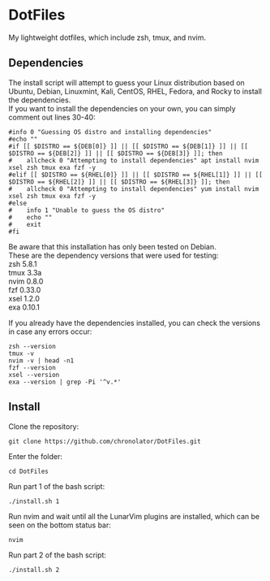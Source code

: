 # DotFiles
My lightweight dotfiles, which include zsh, tmux, and nvim.

## Dependencies
The install script will attempt to guess your Linux distribution based on Ubuntu, Debian, Linuxmint, Kali, CentOS, RHEL, Fedora, and Rocky to install the dependencies.  
If you want to install the dependencies on your own, you can simply comment out lines 30-40:  
```
#info 0 "Guessing OS distro and installing dependencies"
#echo ""
#if [[ $DISTRO == ${DEB[0]} ]] || [[ $DISTRO == ${DEB[1]} ]] || [[ $DISTRO == ${DEB[2]} ]] || [[ $DISTRO == ${DEB[3]} ]]; then
#    allcheck 0 "Attempting to install dependencies" apt install nvim xsel zsh tmux exa fzf -y
#elif [[ $DISTRO == ${RHEL[0]} ]] || [[ $DISTRO == ${RHEL[1]} ]] || [[ $DISTRO == ${RHEL[2]} ]] || [[ $DISTRO == ${RHEL[3]} ]]; then
#    allcheck 0 "Attempting to install dependencies" yum install nvim xsel zsh tmux exa fzf -y
#else
#    info 1 "Unable to guess the OS distro"
#    echo ""
#    exit
#fi
```

Be aware that this installation has only been tested on Debian.  
These are the dependency versions that were used for testing:  
zsh 5.8.1  
tmux 3.3a  
nvim 0.8.0  
fzf 0.33.0  
xsel 1.2.0  
exa 0.10.1  

If you already have the dependencies installed, you can check the versions in case any errors occur:  
```
zsh --version
tmux -v
nvim -v | head -n1
fzf --version
xsel --version
exa --version | grep -Pi '^v.*'
```  

## Install
Clone the repository:  
```
git clone https://github.com/chronolator/DotFiles.git
```  

Enter the folder:  
```
cd DotFiles
```  

Run part 1 of the bash script:  
```
./install.sh 1
```  

Run nvim and wait until all the LunarVim plugins are installed, which can be seen on the bottom status bar:  
```
nvim
```

Run part 2 of the bash script:  
```
./install.sh 2
```  
